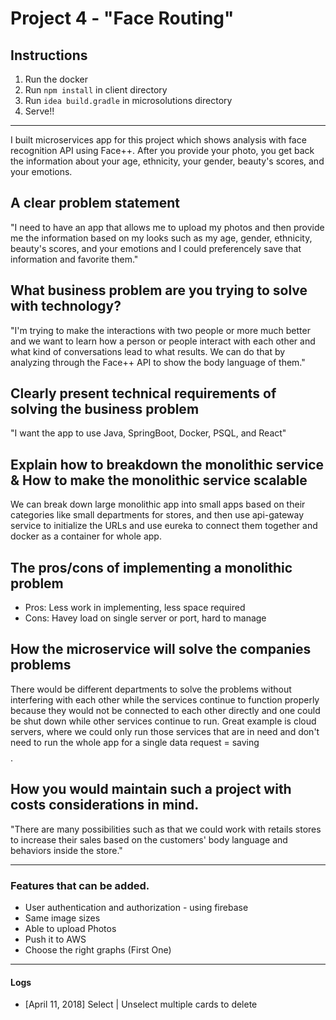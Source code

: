 # Project 4 - "Face Routing"

## Instructions
1. Run the docker
2. Run `npm install` in client directory
3. Run `idea build.gradle` in microsolutions directory
4. Serve!!

---
I built microservices app for this project which shows analysis with face recognition API using Face++. After you provide your photo, you get back the information about your age, ethnicity, your gender, beauty's scores, and your emotions. 



## A clear problem statement
"I need to have an app that allows me to upload my photos and then provide me the information based on my looks such as my age, gender, ethnicity, beauty's scores, and your emotions and I could preferencely save that information and favorite them."



## What business problem are you trying to solve with technology?
"I'm trying to make the interactions with two people or more much better and we want to learn how a person or people interact with each other and what kind of conversations lead to what results. We can do that by analyzing through the Face++ API to show the body language of them."


## Clearly present technical requirements of solving the business problem
"I want the app to use Java, SpringBoot, Docker, PSQL, and React"



## Explain how to breakdown the monolithic service & How to make the monolithic service scalable
We can break down large monolithic app into small apps based on their categories like small departments for stores, and then use api-gateway service to initialize the URLs and use eureka to connect them together and docker as a container for whole app.


## The pros/cons of implementing a monolithic problem
- Pros: Less work in implementing, less space required
- Cons: Havey load on single server or port, hard to manage

## How the microservice will solve the companies problems
There would be different departments to solve the problems without interfering with each other while the services continue to function properly because they would not be connected to each other directly and one could be shut down while other services continue to run. Great example is cloud servers, where we could only run those services that are in need and don't need to run the whole app for a single data request = saving $$$$.

## How you would maintain such a project with costs considerations in mind.
"There are many possibilities such as that we could work with retails stores to increase their sales based on the customers' body language and behaviors inside the store."


---
### Features that can be added.
- User authentication and authorization - using firebase 
- Same image sizes
- Able to upload Photos
- Push it to AWS
- Choose the right graphs (First One)

--- 
#### Logs
- [April 11, 2018] Select | Unselect multiple cards to delete 
